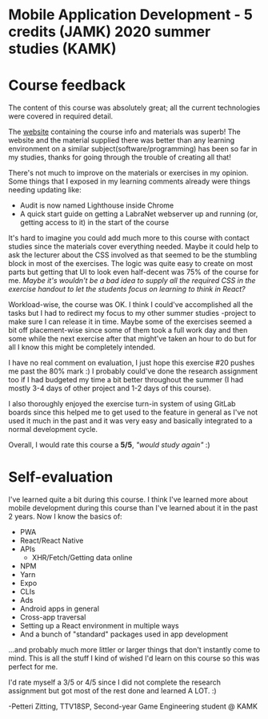 Mobile Application Development - 5 credits (JAMK)
2020 summer studies (KAMK)
===
# Course feedback

The content of this course was absolutely great; all the current technologies were covered in required detail. 

The [website](http://mobile.pages.labranet.jamk.fi/mobile-application-development) containing the course info and materials was superb! The website and the material supplied there was better than any learning environment on a similar subject(software/programming) has been so far in my studies, thanks for going through the trouble of creating all that!

There's not much to improve on the materials or exercises in my opinion. Some things that I exposed in my learning comments already were things needing updating like:

* Audit is now named Lighthouse inside Chrome
* A quick start guide on getting a LabraNet webserver up and running (or, getting access to it) in the start of the course

It's hard to imagine you could add much more to this course with contact studies since the materials cover everything needed. Maybe it could help to ask the lecturer about the CSS involved as that seemed to be the stumbling block in most of the exercises. The logic was quite easy to create on most parts but getting that UI to look even half-decent was 75% of the course for me. *Maybe it's wouldn't be a bad idea to supply all the required CSS in the exercise handout to let the students focus on learning to think in React?*

Workload-wise, the course was OK. I think I could've accomplished all the tasks but I had to redirect my focus to my other summer studies -project to make sure I can release it in time. Maybe some of the exercises seemed a bit off placement-wise since some of them took a full work day and then some while the next exercise after that might've taken an hour to do but for all I know this might be completely intended.

I have no real comment on evaluation, I just hope this exercise #20 pushes me past the 80% mark :)
I probably could've done the research assignment too if I had budgeted my time a bit better throughout the summer (I had mostly 3-4 days of other project and 1-2 days of this course).

I also thoroughly enjoyed the exercise turn-in system of using GitLab boards since this helped me to get used to the feature in general as I've not used it much in the past and it was very easy and basically integrated to a normal development cycle.

Overall, I would rate this course a **5/5**, *"would study again"* :)

# Self-evaluation

I've learned quite a bit during this course. I think I've learned more about mobile development during this course than I've learned about it in the past 2 years. Now I know the basics of:

* PWA
* React/React Native
* APIs
  * XHR/Fetch/Getting data online
* NPM
* Yarn
* Expo
* CLIs
* Ads
* Android apps in general
* Cross-app traversal
* Setting up a React environment in multiple ways
* And a bunch of "standard" packages used in app development

...and probably much more littler or larger things that don't instantly come to mind. This is all the stuff I kind of wished I'd learn on this course so this was perfect for me.

I'd rate myself a 3/5 or 4/5 since I did not complete the research assignment but got most of the rest done and learned A LOT. :)

-Petteri Zitting, TTV18SP, Second-year Game Engineering student @ KAMK